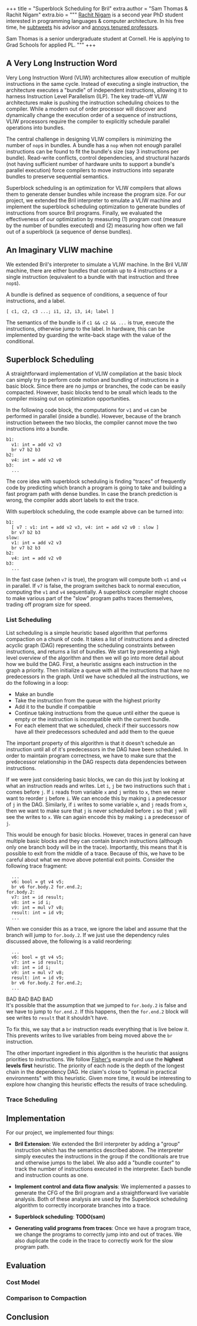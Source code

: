 +++
title = "Superblock Scheduling for Bril"
extra.author = "Sam Thomas & Rachit Nigam"
extra.bio = """
  [Rachit Nigam](https://rachitnigam.com) is a second year PhD student interested in
  programming languages & computer architecture. In his free time, he
  [subtweets](https://twitter.com/notypes/status/1170037148290080771) his advisor and [annoys tenured professors](https://twitter.com/natefoster/status/1074401015565291520).

  Sam Thomas is a senior undergraduate student at Cornell. He is applying to Grad Schools for applied PL.
"""
+++

## A Very Long Instruction Word

Very Long Instruction Word (VLIW) architectures allow execution of multiple
instructions in the same cycle. Instead of executing a single instruction,
the architecture executes a "bundle" of independent instructions, allowing it
to harness Instruction Level Parallelism (ILP). The key trade-off VLIW
architectures make is pushing the instruction scheduling choices to the compiler.
While a modern out of order processor will discover and dynamically change
the execution order of a sequence of instructions, VLIW processors require
the compiler to explicitly schedule parallel operations into bundles.

The central challenge in designing VLIW compilers is minimizing the number of
`nop`s in bundles. A bundle has a `nop` when not enough parallel instructions
can be found to fit the bundle's size (say 3 instructions per bundle).
Read-write conflicts, control dependencies, and structural hazards (not having
sufficient number of hardware units to support a bundle's parallel execution)
force compilers to move instructions into separate bundles to preserve
sequential semantics.

Superblock scheduling is an optimization for VLIW compilers that allows them to
generate denser bundles while increase the program size. For our project, we
extended the Bril interpreter to emulate a VLIW machine and implement the
superblock scheduling optimization to generate bundles of instructions from
source Bril programs. Finally, we evaluated the effectiveness of our
optimization by measuring (1) program cost (measure by the number of bundles
executed) and (2) measuring how often we fall out of a superblock (a sequence
of dense bundles).

## An Imaginary VLIW machine

We extended Bril's interpreter to simulate a VLIW machine. In the Bril VLIW
machine, there are either bundles that contain up to 4 instructions or a single
instruction (equivalent to a bundle with that instruction and three `nop`s).

A bundle is defined as sequence of conditions, a sequence
of four instructions, and a label.

```
[ c1, c2, c3 ...; i1, i2, i3, i4; label ]
```

The semantics of the bundle is if `c1 && c2 && ...` is true, execute the
instructions, otherwise jump to the label. In hardware, this can be implemented
by guarding the write-back stage with the value of the conditional.

## Superblock Scheduling

A straightforward implementation of VLIW compilation at the basic block can
simply try to perform code motion and bundling of instructions in a basic
block. Since there are no jumps or branches, the code can be easily compacted.
However, basic blocks tend to be small which leads to the compiler missing
out on optimization opportunities.

In the following code block, the computations for `v1` and `v4` can be
performed in parallel (inside a bundle). However, because of the branch instruction
between the two blocks, the compiler cannot move the two instructions into
a bundle.

```
b1:
  v1: int = add v2 v3
  br v7 b2 b3
b2:
  v4: int = add v2 v0
b3:
  ...
```

The core idea with superblock scheduling is finding "traces" of frequently
code by predicting which branch a program is going to take and building
a fast program path with dense bundles. In case the branch prediction is
wrong, the compiler adds abort labels to exit the trace.

With superblock scheduling, the code example above can be turned into:

```
b1:
  [ v7 : v1: int = add v2 v3, v4: int = add v2 v0 : slow ]
  br v7 b2 b3
slow:
  v1: int = add v2 v3
  br v7 b2 b3
b2:
  v4: int = add v2 v0
b3:
  ...
```

In the fast case (when `v7` is true), the program will compute both `v1` and
`v4` in parallel. If `v7` is false, the program switches back to normal
execution, computing the `v1` and `v4` sequentially. A superblock compiler
might choose to make various part of the "slow" program paths traces
themselves, trading off program size for speed.

### List Scheduling
List scheduling is a simple heuristic based algorithm that performs compaction
on a chunk of code.
It takes a list of instructions and a directed acyclic graph (DAG) representing the
scheduling constraints between instructions, and returns a list of bundles. 
We start by presenting a high level overview of the algorithm and then we will go into more detail
about how we build the DAG. First, a heuristic assigns each instruction in the graph a priority. 
Then initialize a queue with all the instructions
that have no predecessors in the graph. Until we have scheduled all the instructions,
we do the following in a loop:
- Make an bundle
- Take the instruction from the queue with the highest priority
- Add it to the bundle if compatible
- Continue taking instructions from the queue until either the queue is empty or the instruction 
is incompatible with the current bundle.
- For each element that we scheduled, check if their successors now have all their predecessors scheduled
and add them to the queue

The important property of this algorithm is that it doesn't schedule an instruction until all
of it's predecessors in the DAG have been scheduled. In order to maintain program correctness,
we have to make sure that the predecessor relationship in the DAG respects data dependencies
between instructions.

If we were just considering basic blocks, we can do this just by looking at what an instruction
reads and writes. Let `i`, `j` be two instructions such that `i` comes before `j`. If `i` reads from
variable `x` and `j` writes to `x`, then we never want to reorder `j` before `i`. We can encode this by
making `i` a predecessor of `j` in the DAG. Similarly, if `i` writes to some variable `x`, 
and `j` reads from `x`, then we want to make sure that `j` is never scheduled before `i` so that `j`
will see the writes to `x`. We can again encode this by making `i` a predecessor of `j`.

This would be enough for basic blocks. However, traces in general can have multiple basic blocks
and they can contain branch instructions (although only one branch body will be in the trace).
Importantly, this means that it is possible to exit from the middle of a trace. Because of this,
we have to be careful about what we move above potential exit points. Consider the following trace fragment:
```
  ...
  v6: bool = gt v4 v5;
  br v6 for.body.2 for.end.2;
for.body.2:
  v7: int = id result;
  v8: int = id i;
  v9: int = mul v7 v8;
  result: int = id v9;
  ...
```
When we consider this as a trace, we ignore the label and assume that the branch will jump to `for.body.2`.
If we just use the dependency rules discussed above, the following is a valid reordering:
```
  ...
  v6: bool = gt v4 v5;
  v7: int = id result;
  v8: int = id i;
  v9: int = mul v7 v8;
  result: int = id v9;
  br v6 for.body.2 for.end.2;
  ...
```
BAD BAD BAD BAD  
It's possible that the assumption that we jumped to `for.body.2` is false and we have to jump to `for.end.2`.
If this happens, then the `for.end.2` block will see writes to `result` that it shouldn't have.

To fix this, we say that a `br` instruction reads everything that is live below it. This prevents writes to
live variables from being moved above the `br` instruction.

The other important ingredient in this algorithm is the heuristic that assigns priorities to instructions.
We follow [Fisher's](https://people.eecs.berkeley.edu/~kubitron/courses/cs252-S12/handouts/papers/TraceScheduling.pdf)
example and use the **highest levels first** heuristic. The priority of each node is the depth of the longest chain
in the dependency DAG. He claim's close to "optimal in practical environments" with this heuristic.
Given more time, it would be interesting to explore how changing this heuristic effects the results
of trace scheduling.

### Trace Scheduling


## Implementation

For our project, we implemented four things:

- **Bril Extension**: We extended the Bril interpreter by adding a "group"
   instruction which has the semantics described above. The interpreter simply
   executes the instructions in the group if the conditionals are true and
   otherwise jumps to the label. We also add a "bundle counter" to track
   the number of instructions executed in the interpreter. Each bundle and
   instruction counts as one.

- **Implement control and data flow analysis**: We implemented a passes to generate
  the CFG of the Bril program and a straightforward live variable analysis.
  Both of these analysis are used by the Superblock scheduling algorithm to
  correctly incorporate branches into a trace.

- **Superblock scheduling**: **TODO(sam)**

- **Generating valid programs from traces**: Once we have a program trace, we
  change the programs to correctly jump into and out of traces. We also duplicate
  the code in the trace to correctly work for the slow program path.

## Evaluation

### Cost Model

### Comparison to Compaction

## Conclusion

